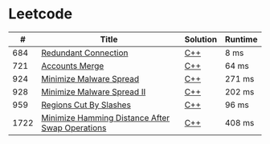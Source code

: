 # Leetcode

| # | Title | Solution | Runtime |
|---| ----- | -------- | ------- |
|684|[ Redundant Connection](https://leetcode.com/problems/redundant-connection/)|[C++](./solutions/684.%20Redundant%20Connection.cpp)|8 ms|
|721|[ Accounts Merge](https://leetcode.com/problems/accounts-merge/)|[C++](./solutions/721.%20Accounts%20Merge.cpp)|64 ms|
|924|[ Minimize Malware Spread](https://leetcode.com/problems/minimize-malware-spread/)|[C++](./solutions/924.%20Minimize%20Malware%20Spread.cpp)|271 ms|
|928|[ Minimize Malware Spread II](https://leetcode.com/problems/minimize-malware-spread-ii/)|[C++](./solutions/928.%20Minimize%20Malware%20Spread%20II.cpp)|202 ms|
|959|[ Regions Cut By Slashes](https://leetcode.com/problems/regions-cut-by-slashes/)|[C++](./solutions/959.%20Regions%20Cut%20By%20Slashes.cpp)|96 ms|
|1722|[ Minimize Hamming Distance After Swap Operations](https://leetcode.com/problems/minimize-hamming-distance-after-swap-operations/)|[C++](./solutions/1722.%20Minimize%20Hamming%20Distance%20After%20Swap%20Operations.cpp)|408 ms|
